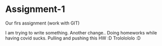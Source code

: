 # Assignment-1
Our firs assignment (work with GIT)

I am trying to write something.
Another change..
Doing homeworks while having covid sucks.
Pulling and pushing this HW :D
Trololololo :D 